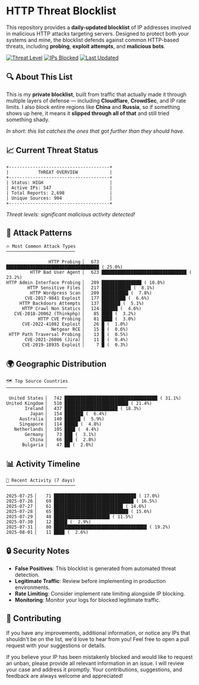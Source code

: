 # HTTP Threat Blocklist

This repository provides a **daily-updated blocklist** of IP addresses involved in malicious HTTP attacks targeting servers. Designed to protect both your systems and mine, the blocklist defends against common HTTP-based threats, including **probing**, **exploit attempts**, and **malicious bots**.

[![Threat Level](https://img.shields.io/badge/Threat%20Level-HIGH-red)](.)
[![IPs Blocked](https://img.shields.io/badge/IPs%20Blocked-547-blue)](.)
[![Last Updated](https://img.shields.io/badge/Updated-2025--08--01-brightgreen)](.)

## 🔍 About This List

This is my **private blocklist**, built from traffic that actually made it through multiple layers of defense — including **Cloudflare**, **CrowdSec**, and IP rate limits. I also block entire regions like **China** and **Russia**, so if something shows up here, it means it **slipped through all of that** and still tried something shady.

*In short: this list catches the ones that got further than they should have.*

## 📈 Current Threat Status

```
+--------------------------------------+
|           THREAT OVERVIEW            |
+--------------------------------------+
| Status: HIGH                         |
| Active IPs: 547                      |
| Total Reports: 2,698                 |
| Unique Sources: 904                  |
+--------------------------------------+
```

*Threat levels: significant malicious activity detected!*

## 🎯 Attack Patterns

```
🔥 Most Common Attack Types
──────────────────────────

                HTTP Probing ▏  673 ███████████████████████████████████ ( 25.0%)
         HTTP Bad User Agent ▏  623 ████████████████████████████████ ( 23.2%)
HTTP Admin Interface Probing ▏  289 ███████████████ ( 10.8%)
        HTTP Sensitive Files ▏  217 ███████████ (  8.1%)
         HTTP Wordpress Scan ▏  209 ██████████ (  7.8%)
       CVE-2017-9841 Exploit ▏  177 █████████ (  6.6%)
     HTTP Backdoors Attempts ▏  137 ███████ (  5.1%)
      HTTP Crawl Non Statics ▏  124 ██████ (  4.6%)
   CVE-2018-20062 (Thinkphp) ▏   85 ████ (  3.2%)
            HTTP CVE Probing ▏   81 ████ (  3.0%)
      CVE-2022-41082 Exploit ▏   26 █ (  1.0%)
                 Netgear RCE ▏   15 █ (  0.6%)
 HTTP Path Traversal Probing ▏   13 █ (  0.5%)
       CVE-2021-26086 (Jira) ▏   11 █ (  0.4%)
      CVE-2019-18935 Exploit ▏    7 █ (  0.3%)
```

## 🌍 Geographic Distribution

```
🗺️ Top Source Countries
───────────────────────

 United States ▏  742 ███████████████████████████████████ ( 31.1%)
United Kingdom ▏  510 ████████████████████████ ( 21.4%)
       Ireland ▏  437 ████████████████████ ( 18.3%)
         Japan ▏  154 ███████ (  6.4%)
     Australia ▏  140 ██████ (  5.9%)
     Singapore ▏  114 █████ (  4.8%)
   Netherlands ▏  105 ████ (  4.4%)
       Germany ▏   73 ███ (  3.1%)
         China ▏   66 ███ (  2.8%)
      Bulgaria ▏   47 ██ (  2.0%)
```

## 📊 Activity Timeline

```
📅 Recent Activity (7 days)
──────────────────────────

2025-07-25 ▏   71 ███████████████████████████████ ( 17.0%)
2025-07-26 ▏   69 ██████████████████████████████ ( 16.5%)
2025-07-27 ▏   61 ██████████████████████████ ( 14.6%)
2025-07-28 ▏   65 ████████████████████████████ ( 15.6%)
2025-07-29 ▏   48 █████████████████████ ( 11.5%)
2025-07-30 ▏   12 █████ (  2.9%)
2025-07-31 ▏   80 ███████████████████████████████████ ( 19.2%)
2025-08-01 ▏   11 ████ (  2.6%)
```

## 🔒 Security Notes

- **False Positives**: This blocklist is generated from automated threat detection.
- **Legitimate Traffic**: Review before implementing in production environments.
- **Rate Limiting**: Consider implement rate limiting alongside IP blocking.
- **Monitoring**: Monitor your logs for blocked legitimate traffic.

## 🤝 Contributing

If you have any improvements, additional information, or notice any IPs that shouldn't be on the list, we'd love to hear from you! Feel free to open a pull request with your suggestions or details.

If you believe your IP has been mistakenly blocked and would like to request an unban, please provide all relevant information in an issue. I will review your case and address it promptly. Your contributions, suggestions, and feedback are always welcome and appreciated!